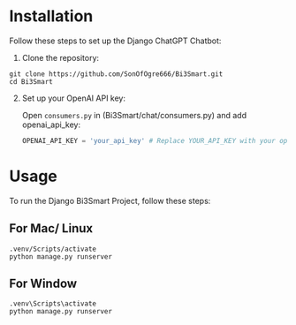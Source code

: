
# Installation

Follow these steps to set up the Django ChatGPT Chatbot:

1. Clone the repository:
```
git clone https://github.com/SonOfOgre666/Bi3Smart.git
cd Bi3Smart
```

2. Set up your OpenAI API key:

   Open `consumers.py` in (Bi3Smart/chat/consumers.py) and add openai_api_key:

   ```python
   OPENAI_API_KEY = 'your_api_key' # Replace YOUR_API_KEY with your openai apikey 
   ```

# Usage

To run the Django Bi3Smart Project, follow these steps:

## For Mac/ Linux

```
.venv/Scripts/activate
python manage.py runserver
```

## For Window

```
.venv\Scripts\activate
python manage.py runserver
```

